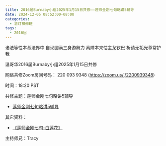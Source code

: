 ```yaml
---
title: 2016届Burnaby小组2025年1月15日共修——莲师金刚七句略讲5辅导
date: 2024-12-05 08:52:00-08:00
categories:
  - 慧灯禅修班
tags:
  - 2016届
---
```

诸法等性本基法界中 自现圆满三身游舞力 离障本来怙主龙钦巴 祈请无垢光尊常护我



温哥华2016届Burnaby小组2025年1月15日共修



网络共修Zoom房间号码： 220 093 9348 (<https://zoom.us/j/2200939348>)



时间：18:20 PST



共修主题：莲师金刚七句略讲5辅导

* [莲师金刚七句略讲5辅导](https://www.riyuebianzhao.com/%E5%88%9D%E7%BA%A7/%E5%8A%A0%E8%A1%8C/%E8%8E%B2%E5%B8%88%E4%B8%83%E5%8F%A5%E7%A5%88%E7%A5%B7%E6%96%87%E9%87%8A/%E6%B3%95%E5%B8%88%E8%BE%85%E5%AF%BC-%E8%8E%B2%E5%B8%88%E4%B8%83%E5%8F%A5%E7%A5%88%E7%A5%B7%E6%96%87/%E6%B3%95%E5%B8%88%E8%BE%85%E5%AF%BC-%E8%8E%B2%E5%B8%88%E4%B8%83%E5%8F%A5%E7%A5%88%E7%A5%B7%E6%96%87%E9%87%8A%E7%AC%AC5%E8%AF%BE)



其它资料：

  
* [《莲师金刚七句-白莲花》](https://drive.google.com/file/d/1jD-Lrs107T3UPVdAvSUQP9N-Er8i6-a-/view)


主持师兄：Tracy
